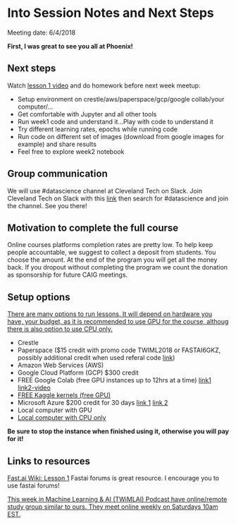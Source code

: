 # Into Session Notes and Next Steps
Meeting date: 6/4/2018

**First, I was great to see you all at Phoenix!**

## Next steps
Watch [lesson 1 video](https://youtu.be/IPBSB1HLNLo) and do homework before next week meetup:
* Setup environment on crestle/aws/paperspace/gcp/google collab/your computer/...
* Get comfortable with Jupyter and all other tools
* Run week1 code and understand it…Play with code to understand it
* Try different learning rates, epochs while running code
* Run code on different set of images (download from google images for example) and share results
* Feel free to explore week2 notebook

## Group communication
We will use #datascience channel at Cleveland Tech on Slack. Join Cleveland Tech on Slack with this [link](cleveland-tech.herokuapp.com/) then search for #datascience and join the channel. See you there!

## Motivation to complete the full course
Online courses platforms completion rates are pretty low. To help keep people accountable, we suggest to collect a deposit from students. You choose the amount. At the end of the program you will get all the money back. If you dropout without completing the program we count the donation as sponsorship for future CAIG meetings.

## Setup options
[There are many options to run lessons. It will depend on hardware you have, your budget, as it is recommended to use GPU for the course, althoug there is also option to use CPU only.](https://github.com/reshamas/fastai_deeplearn_part1/blob/master/README.md#platforms-for-using-fastai-gpu-required)
* Crestle
* Paperspace ($15 credit with promo code TWIML2018 or FASTAI6GKZ, possibly additional credit when used referal code [link](http://forums.fast.ai/t/paperspace-referral-link/9323))
* Amazon Web Services (AWS)
* Google Cloud Platform (GCP) $300 credit
* FREE Google Colab (free GPU instances up to 12hrs at a time) [link1](https://towardsdatascience.com/fast-ai-lesson-1-on-google-colab-free-gpu-d2af89f53604?_tmc=pKt5fT44ZPUMKrMJ_y91ZXOjrW-39AKiiSsL9o7tgm4) [link2-video](https://www.youtube.com/watch?reload=9&v=CE0OOYIwcSw&feature=youtu.be)
* [FREE Kaggle kernels (free GPU)](http://forums.fast.ai/t/kaggle-kernels-now-support-gpu-for-free/16217)
* Microsoft Azure $200 credit for 30 days [link 1](http://forums.fast.ai/t/guide-to-setup-fastai-on-azure/8978) [link 2](https://azure.microsoft.com/en-us/free/)
* Local computer with GPU
* [Local computer with CPU only](https://github.com/fastai/fastai#cpu-only-environment)

**Be sure to stop the instance when finished using it, otherwise you will pay for it!**

## Links to resources
[Fast.ai Wiki: Lesson 1](http://forums.fast.ai/t/wiki-lesson-1/9398) Fastai forums is great resource. I encourage you to use fastai forums!

[This week in Machine Learning & AI (TWiMLAI) Podcast have online/remote study group similar to ours. They meet online weekly on Saturdays 10am EST.](https://twimlai.com/twiml-x-fast-ai/)
